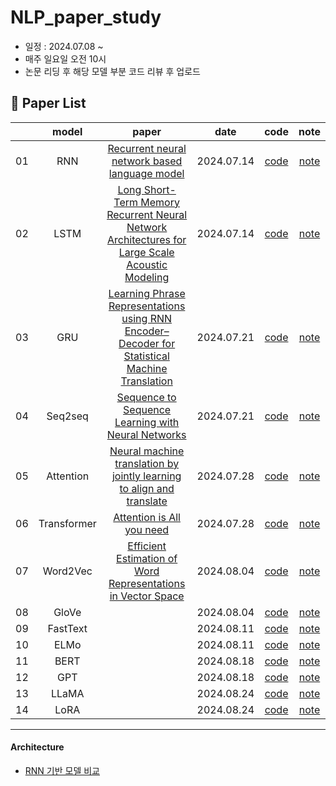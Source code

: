 # NLP_paper_study
- 일정 : 2024.07.08 ~ 
- 매주 일요일 오전 10시
- 논문 리딩 후 해당 모델 부분 코드 리뷰 후 업로드

## 📃 Paper List
||model|paper|date|code|note|
|:--:|:--:|:-----:|:---:|:---:|:---:|
|01|RNN|[Recurrent neural network based language model](https://arxiv.org/pdf/1409.3215.pdf)|2024.07.14|[code](https://github.com/jeongmin1016/Paper_study/blob/main/code/RNN_0714.ipynb)|[note](https://velog.io/@jeongminii/paper-review-Recurrent-neural-network-based-language-model)|  
|02|LSTM|[Long Short-Term Memory Recurrent Neural Network Architectures for Large Scale Acoustic Modeling](https://static.googleusercontent.com/media/research.google.com/ko//pubs/archive/43905.pdf)|2024.07.14|[code]( )|[note](https://velog.io/@jeongminii/paper-review-Long-Short-Term-Memory-Recurrent-Neural-Network-Architectures-for-Large-Scale-Acoustic-Modeling)|
|03|GRU|[Learning Phrase Representations using RNN Encoder–Decoder for Statistical Machine Translation](https://arxiv.org/pdf/1406.1078)|2024.07.21|[code](https://github.com/jeongmin1016/Paper_study/blob/main/code/GRU_0721.ipynb)|[note](https://velog.io/@jeongminii/paper-review-Learning-Phrase-Representations-using-RNN-EncoderDecoder-for-Statistical-Machine-Translation)|
|04|Seq2seq|[Sequence to Sequence Learning with Neural Networks](https://arxiv.org/pdf/1409.3215)|2024.07.21|[code]( )|[note]( )|
|05|Attention|[Neural machine translation by jointly learning to align and translate](https://arxiv.org/pdf/1409.0473)|2024.07.28|[code]()|[note](https://velog.io/@jeongminii/paper-review-Neural-machine-translation-by-jointly-learning-to-align-and-translate)|
|06|Transformer|[Attention is All you need](https://static.googleusercontent.com/media/research.google.com/ko//pubs/archive/43905.pdf)|2024.07.28|[code]( )|[note]( )|
|07|Word2Vec|[Efficient Estimation of Word Representations in Vector Space](https://arxiv.org/pdf/1301.3781)|2024.08.04|[code](https://github.com/jeongmin1016/Paper_study/blob/main/code/Word2Vec_0804.ipynb)|[note]( )|
|08|GloVe|[]()|2024.08.04|[code]()|[note]( )|
|09|FastText|[]()|2024.08.11|[code]()|[note]( )|
|10|ELMo|[]()|2024.08.11|[code]()|[note]( )|
|11|BERT|[]()|2024.08.18|[code]()|[note]( )|
|12|GPT|[]()|2024.08.18|[code]()|[note]( )|
|13|LLaMA|[]()|2024.08.24|[code]()|[note]( )|
|14|LoRA|[]()|2024.08.24|[code]()|[note]( )|



----
#### Architecture
- [RNN 기반 모델 비교](https://github.com/jeongmin1016/NLP_paper_study/blob/main/note/models_.md)
